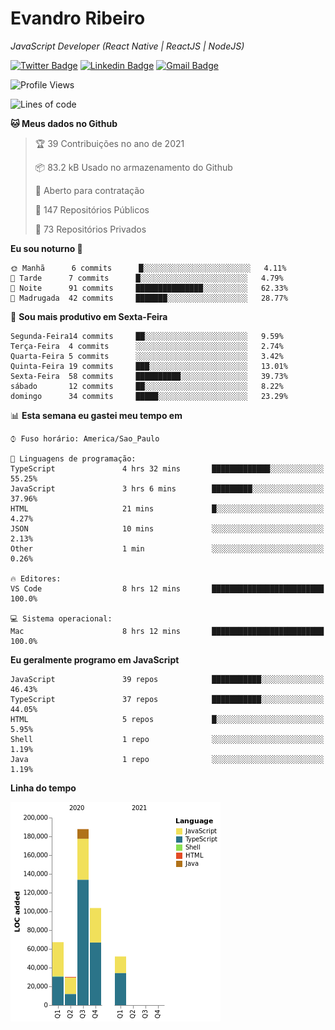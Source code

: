 # Evandro **Ribeiro**

*JavaScript Developer (React Native | ReactJS | NodeJS)*

[![Twitter Badge](https://img.shields.io/badge/-@ribeiroevandro-201B2D?style=flat-square&labelColor=201B2D&logo=twitter&logoColor=white&link=https://twitter.com/ribeiroevandro)](https://twitter.com/ribeiroevandro) 
[![Linkedin Badge](https://img.shields.io/badge/-Evandro%20Ribeiro-201B2D?style=flat-square&logo=Linkedin&logoColor=white&link=https://www.linkedin.com/in/ribeiroevandro)](https://www.linkedin.com/in/ribeiroevandro) 
[![Gmail Badge](https://img.shields.io/badge/-oi@ribeiroevandro.com.br-201B2D?style=flat-square&logo=Gmail&logoColor=white&link=mailto:oi@ribeiroevandro.com.br)](mailto:oi@ribeiroevandro.com.br)


<!--START_SECTION:waka-->
![Profile Views](http://img.shields.io/badge/Visualizac%C3%B5es%20do%20perfil-5-blue)

![Lines of code](https://img.shields.io/badge/Desde%20o%20Hello%20World%20eu%20escrevi-440530%20linhas%20de%20c%C3%B3digo-blue)

**🐱 Meus dados no Github** 

> 🏆 39 Contribuições no ano de 2021
 > 
> 📦 83.2 kB Usado no armazenamento do Github 
 > 
> 💼 Aberto para contratação
 > 
> 📜 147 Repositórios Públicos 
 > 
> 🔑 73 Repositórios Privados  
 > 
**Eu sou noturno 🦉** 

```text
🌞 Manhã      6 commits      █░░░░░░░░░░░░░░░░░░░░░░░░   4.11% 
🌆 Tarde      7 commits      █░░░░░░░░░░░░░░░░░░░░░░░░   4.79% 
🌃 Noite      91 commits     ███████████████░░░░░░░░░░   62.33% 
🌙 Madrugada  42 commits     ███████░░░░░░░░░░░░░░░░░░   28.77%

```
📅 **Sou mais produtivo em Sexta-Feira** 

```text
Segunda-Feira14 commits     ██░░░░░░░░░░░░░░░░░░░░░░░   9.59% 
Terça-Feira  4 commits      ░░░░░░░░░░░░░░░░░░░░░░░░░   2.74% 
Quarta-Feira 5 commits      ░░░░░░░░░░░░░░░░░░░░░░░░░   3.42% 
Quinta-Feira 19 commits     ███░░░░░░░░░░░░░░░░░░░░░░   13.01% 
Sexta-Feira  58 commits     ██████████░░░░░░░░░░░░░░░   39.73% 
sábado       12 commits     ██░░░░░░░░░░░░░░░░░░░░░░░   8.22% 
domingo      34 commits     █████░░░░░░░░░░░░░░░░░░░░   23.29%

```


📊 **Esta semana eu gastei meu tempo em** 

```text
⌚︎ Fuso horário: America/Sao_Paulo

💬 Linguagens de programação: 
TypeScript               4 hrs 32 mins       █████████████░░░░░░░░░░░░   55.25% 
JavaScript               3 hrs 6 mins        █████████░░░░░░░░░░░░░░░░   37.96% 
HTML                     21 mins             █░░░░░░░░░░░░░░░░░░░░░░░░   4.27% 
JSON                     10 mins             ░░░░░░░░░░░░░░░░░░░░░░░░░   2.13% 
Other                    1 min               ░░░░░░░░░░░░░░░░░░░░░░░░░   0.26%

🔥 Editores: 
VS Code                  8 hrs 12 mins       █████████████████████████   100.0%

💻 Sistema operacional: 
Mac                      8 hrs 12 mins       █████████████████████████   100.0%

```

**Eu geralmente programo em JavaScript** 

```text
JavaScript               39 repos            ███████████░░░░░░░░░░░░░░   46.43% 
TypeScript               37 repos            ███████████░░░░░░░░░░░░░░   44.05% 
HTML                     5 repos             █░░░░░░░░░░░░░░░░░░░░░░░░   5.95% 
Shell                    1 repo              ░░░░░░░░░░░░░░░░░░░░░░░░░   1.19% 
Java                     1 repo              ░░░░░░░░░░░░░░░░░░░░░░░░░   1.19%

```


**Linha do tempo**

![Chart not found](https://raw.githubusercontent.com/ribeiroevandro/ribeiroevandro/master/charts/bar_graph.png) 


<!--END_SECTION:waka-->
